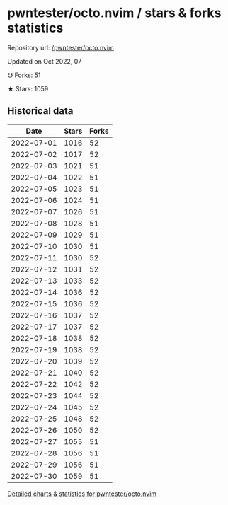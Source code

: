 # pwntester/octo.nvim / stars & forks statistics

Repository url: [/pwntester/octo.nvim](https://github.com/pwntester/octo.nvim)

Updated on Oct 2022, 07

☋ Forks: 51

★ Stars: 1059

## Historical data
| Date | Stars | Forks |
|------|-------|-------|
| 2022-07-01 | 1016 | 52 | 
| 2022-07-02 | 1017 | 52 | 
| 2022-07-03 | 1021 | 51 | 
| 2022-07-04 | 1022 | 51 | 
| 2022-07-05 | 1023 | 51 | 
| 2022-07-06 | 1024 | 51 | 
| 2022-07-07 | 1026 | 51 | 
| 2022-07-08 | 1028 | 51 | 
| 2022-07-09 | 1029 | 51 | 
| 2022-07-10 | 1030 | 51 | 
| 2022-07-11 | 1030 | 52 | 
| 2022-07-12 | 1031 | 52 | 
| 2022-07-13 | 1033 | 52 | 
| 2022-07-14 | 1036 | 52 | 
| 2022-07-15 | 1036 | 52 | 
| 2022-07-16 | 1037 | 52 | 
| 2022-07-17 | 1037 | 52 | 
| 2022-07-18 | 1038 | 52 | 
| 2022-07-19 | 1038 | 52 | 
| 2022-07-20 | 1039 | 52 | 
| 2022-07-21 | 1040 | 52 | 
| 2022-07-22 | 1042 | 52 | 
| 2022-07-23 | 1044 | 52 | 
| 2022-07-24 | 1045 | 52 | 
| 2022-07-25 | 1048 | 52 | 
| 2022-07-26 | 1050 | 52 | 
| 2022-07-27 | 1055 | 51 | 
| 2022-07-28 | 1056 | 51 | 
| 2022-07-29 | 1056 | 51 | 
| 2022-07-30 | 1059 | 51 | 


[Detailed charts & statistics for pwntester/octo.nvim](https://reviewgithub.com/rep/pwntester/octo.nvim)
